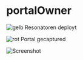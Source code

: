 # portalOwner


![gelb](https://raw.github.com/dazz/iitc-plugins/master/portalOwner/images/marker-yellow.png) Resonatoren deployt


![rot](https://raw.github.com/dazz/iitc-plugins/master/portalOwner/images/marker-red.png) Portal gecaptured


![Screenshot](http://i.imgur.com/sTCG57i.jpg)
